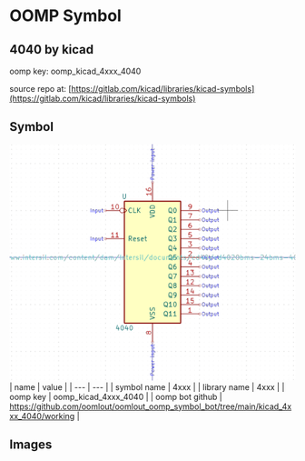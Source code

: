 # OOMP Symbol  
## 4040  by kicad  
  
oomp key: oomp_kicad_4xxx_4040  
  
source repo at: [https://gitlab.com/kicad/libraries/kicad-symbols](https://gitlab.com/kicad/libraries/kicad-symbols)  
## Symbol  
  
[![working.png](working_600.png)](working.png)  
| name | value | 
| --- | --- | 
| symbol name | 4xxx | 
| library name | 4xxx | 
| oomp key | oomp_kicad_4xxx_4040 | 
| oomp bot github | https://github.com/oomlout/oomlout_oomp_symbol_bot/tree/main/kicad_4xxx_4040/working | 
## Images  
